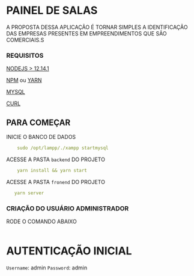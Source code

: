 # PAINEL DE SALAS

A PROPOSTA DESSA APLICAÇÃO É TORNAR SIMPLES A IDENTIFICAÇÃO DAS EMPRESAS PRESENTES EM EMPREENDIMENTOS QUE SÃO COMERCIAIS.S 

### REQUISITOS 

[NODEJS > 12.14.1](https://nodejs.org/en/)

[NPM](https://www.npmjs.com/get-npm) ou [YARN](https://classic.yarnpkg.com/en/docs/install/#debian-stable)

[MYSQL](https://www.apachefriends.org/pt_br/download.html)

[CURL](https://curl.haxx.se/download.html)

## PARA COMEÇAR 

INICIE O BANCO DE DADOS 

```yml
    sudo /opt/lampp/./xampp startmysql 
```

ACESSE A PASTA `backend` DO PROJETO

```yml
    yarn install && yarn start 
```

ACESSE A PASTA `fronend` DO PROJETO

```yml
   yarn server
```


### CRIAÇÃO DO USUÁRIO ADMINISTRADOR

RODE O COMANDO ABAIXO

```

```

# AUTENTICAÇÃO INICIAL

`Username`: admin
`Password`: admin

